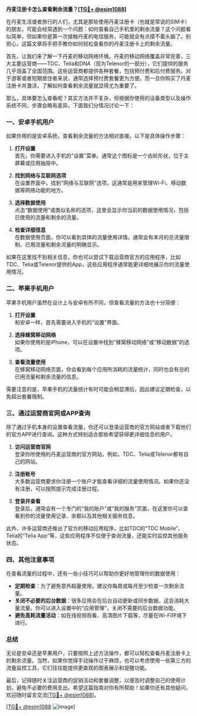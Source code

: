**丹麦注册卡怎么查看剩余流量？[[TG💪+ @esim1088](https://t.me/s/esim1088)]**

在丹麦生活或者旅行的人们，尤其是那些使用丹麦注册卡（也就是常说的SIM卡）的朋友，可能会经常遇到一个问题：如何查看自己手机里的剩余流量？这个问题看似简单，但如果你是第一次接触丹麦的电信服务，可能就会有点摸不着头脑了。别担心，这篇文章将手把手教你如何轻松查看你的丹麦注册卡上的剩余流量。

首先，让我们来了解一下丹麦的移动网络环境。丹麦的移动网络覆盖非常完善，三大主要运营商——TDC、Telia和DNA（现为Telenor的一部分），它们提供的服务几乎涵盖了全国范围。这些运营商都提供各种套餐，包括预付费和后付费服务。对于游客或者短期居住者来说，通常选择预付费套餐更为方便。而一旦你购买了丹麦注册卡并激活，了解如何查看剩余流量就显得尤为重要了。

那么，具体要怎么查看呢？其实方法并不复杂，但根据你使用的设备类型以及操作系统不同，步骤会略有差异。下面我们分情况讨论一下：

### **一、安卓手机用户**

如果你用的是安卓系统，查看剩余流量的方法相对直接。以下是具体操作步骤：

1. **打开设置**  
   首先，你需要进入手机的“设置”菜单。通常这个图标是一个齿轮形状，位于主屏幕或应用抽屉中。

2. **找到网络与互联网选项**  
   在设置界面中，找到“网络与互联网”选项，这通常是用来管理Wi-Fi、移动数据等网络功能的地方。

3. **选择数据使用**  
   点击“数据使用”或类似名称的选项，这里会显示你当前的数据使用情况，包括已使用的流量和剩余的流量。

4. **检查详细信息**  
   在数据使用页面，你可以看到具体的流量使用详情。通常会有本月的总流量限制、已用流量和剩余流量的明确显示。

如果在这里找不到相关信息，你也可以尝试下载运营商官方的应用程序，比如TDC、Telia或Telenor提供的App，这些应用程序通常能更详细地展示你的流量使用情况。

### **二、苹果手机用户**

苹果手机用户虽然在设计上与安卓有所不同，但查看流量的方法也十分简便：

1. **打开设置**  
   和安卓一样，首先需要进入手机的“设置”界面。

2. **选择蜂窝移动网络**  
   如果你使用的是iPhone，可以在设置中找到“蜂窝移动网络”或“移动数据”的选项。

3. **查看流量使用**  
   在蜂窝移动网络页面，你会看到每个应用所消耗的流量统计，同时也会有总的已用流量和剩余流量的信息。

需要注意的是，苹果手机的流量统计有时可能会稍显滞后，因此建议定期检查，以免超出套餐限制。

### **三、通过运营商官网或APP查询**

除了通过手机本身的设置查看流量，你还可以登录运营商的官方网站或者下载他们的官方APP进行查询。这种方式特别适合那些希望获得更详细信息的用户。

1. **访问运营商官网**  
   登录你所使用的丹麦运营商的官方网站。例如，TDC、Telia或Telenor都有自己的网站。

2. **注册账号**  
   大多数运营商要求你注册一个账户才能查看详细的流量使用情况。如果你还没有注册，可以按照提示完成注册过程。

3. **登录并查看**  
   登录后，通常会有一个专门的“我的账户”或“我的服务”页面，在这里你可以查看到你的流量使用记录、余额以及其他相关服务信息。

此外，许多运营商还推出了官方的移动应用程序，比如TDC的“TDC Mobile”、Telia的“Telia App”等，这些应用程序不仅便于查询流量，还能实时监控其他服务状态。

### **四、其他注意事项**

在查看流量的过程中，还有一些小技巧可以帮助你更好地管理你的数据使用：

- **定期检查**：为了避免意外超量使用，建议你每周或每月至少检查一次剩余流量。
- **关闭不必要的后台数据**：很多应用会在后台自动更新或同步数据，这会消耗大量流量。你可以进入设置中的“应用管理”，关闭不需要的后台数据功能。
- **避免高耗流量活动**：如在线视频观看、高清图片下载等，尽量在Wi-Fi环境下进行。

### **总结**

无论是安卓还是苹果用户，只要按照上述方法操作，都可以轻松查看丹麦注册卡上的剩余流量。当然，如果你觉得手动操作过于麻烦，也可以考虑使用一些第三方的流量监控工具，它们往往能提供更直观的图表展示和提醒功能。

最后，记得随时关注运营商的促销活动和套餐调整，以便及时调整自己的使用计划，避免不必要的费用支出。希望这篇指南对你有所帮助！如果你还有其他疑问，欢迎随时留言交流[[TG💪+ @esim1088](https://t.me/s/esim1088)]。

[[TG💪+ @esim1088](https://t.me/s/esim1088) ![Image](https://i.postimg.cc/4NQfJmqS/Snipaste-2025-05-13-00-14-12.png)]